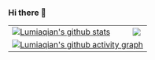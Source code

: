 ### Hi there 👋

<!--
**Lumiaqian/Lumiaqian** is a ✨ _special_ ✨ repository because its `README.md` (this file) appears on your GitHub profile.

Here are some ideas to get you started:

- 🔭 I’m currently working on ...
- 🌱 I’m currently learning ...
- 👯 I’m looking to collaborate on ...
- 🤔 I’m looking for help with ...
- 💬 Ask me about ...
- 📫 How to reach me: ...
- 😄 Pronouns: ...
- ⚡ Fun fact: ...
-->
<table>
<tr>
    <td>
      <a href="https://github.com/anuraghazra/github-readme-stats">
        <img align="center" src="https://github-readme-stats.vercel.app/api?username=Lumiaqian&show_icons=true&bg_color=30,e96443,904e95&title_color=fff&text_color=fff&hide_border=true" alt="Lumiaqian's github stats" />
      </a>
    </td>
    <td>
      <a href="https://github.com/anuraghazra/github-readme-stats">
        <img align="center" src="https://github-readme-stats.vercel.app/api/top-langs?username=Lumiaqian&layout=compact&hide_border=true&langs_count=10&bg_color=30,e96443,904e95&title_color=fff&text_color=fff&hide_border=true" />
      </a>
    </td>
</tr>
<tr>
    <td colspan="2">
      <a href="https://github.com/Ashutosh00710/github-readme-activity-graph">
        <img align="center" src="https://github-readme-activity-graph.vercel.app/graph?username=Lumiaqian&bg_color=fffff0&color=708090&line=24292e&point=24292e&area=true&hide_border=true" alt="Lumiaqian's github activity graph" />
      </a>
    </td>
</tr>
</table>



